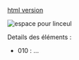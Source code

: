 [html version](https://iron-wolf.github.io/writing/w40k_jdr/espace_pour_linceul.html)

![espace pour linceul]( https://g.gravizo.com/source/svg?https%3A%2F%2Fraw.githubusercontent.com%2FIron-Wolf%2FIron-Wolf.github.io%2Fmaster%2Fwriting%2Fw40k_jdr%2Fespace_pour_linceul.dot)

Details des éléments : 
- 010 : ...